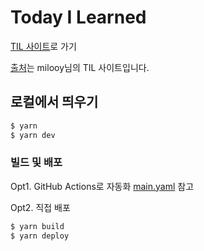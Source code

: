 # Today I Learned

[TIL 사이트](https://jaedeokhan.github.io/TIL)로 가기

[출처](http://milooy.github.io/TIL/)는 milooy님의 TIL 사이트입니다.

## 로컬에서 띄우기
```bash
$ yarn
$ yarn dev
```

### 빌드 및 배포

Opt1. GitHub Actions로 자동화
[main.yaml](https://github.com/milooy/TIL/blob/master/.github/workflows/main.yml) 참고

Opt2. 직접 배포
```bash
$ yarn build
$ yarn deploy
```

